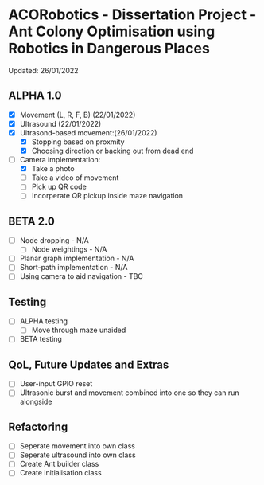 # ACORobotics - Dissertation Project - Ant Colony Optimisation using Robotics in Dangerous Places
Updated: 26/01/2022

## ALPHA 1.0
- [x] Movement (L, R, F, B) (22/01/2022)
- [x] Ultrasound (22/01/2022)
- [x] Ultrasond-based movement:(26/01/2022)
  - [x] Stopping based on proxmity
  - [x] Choosing direction or backing out from dead end 
- [ ] Camera implementation:
	- [x] Take a photo
	- [ ] Take a video of movement
	- [ ] Pick up QR code
	- [ ] Incorperate QR pickup inside maze navigation

## BETA 2.0
- [ ] Node dropping - N/A
	- [ ] Node weightings - N/A
- [ ] Planar graph implementation - N/A
- [ ] Short-path implementation - N/A
- [ ] Using camera to aid navigation - TBC

## Testing
- [ ] ALPHA testing
	- [ ] Move through maze unaided 
- [ ] BETA testing

## QoL, Future Updates and Extras
- [ ] User-input GPIO reset
- [ ] Ultrasonic burst and movement combined into one so they can run alongside

## Refactoring
- [ ] Seperate movement into own class
- [ ] Seperate ultrasound into own class
- [ ] Create Ant builder class
- [ ] Create initialisation class
